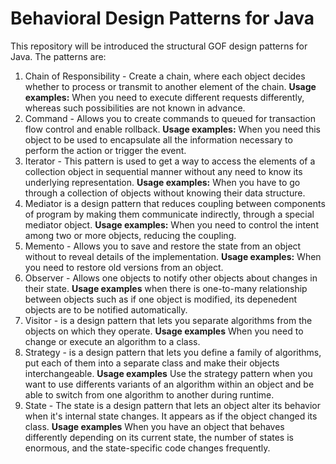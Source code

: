 # Behavioral Design Patterns for Java

This repository will be introduced the structural GOF design patterns for Java. The patterns are:

1. Chain of Responsibility - Create a chain, where each object decides whether to process or transmit to another element of the chain.  **Usage examples:** When you need to execute different requests differently, whereas such possibilities are not known in advance.
2. Command - Allows you to create commands to queued for transaction flow control and enable rollback. **Usage examples:** When you need this object to be used to encapsulate all the information necessary to perform the action or trigger the event.
3. Iterator - This pattern is used to get a way to access the elements of a collection object in sequential manner without any need to know its underlying representation. **Usage examples:** When you have to go through a collection of objects without knowing their data structure.
4. Mediator is a design pattern that reduces coupling between components of program by making them communicate indirectly, through a special mediator object. **Usage examples:** When you need to control the intent among two or more objects, reducing the coupling.
5. Memento - Allows you to save and restore the state from an object without to reveal details of the implementation. **Usage examples:** When you need to restore old versions from an object.
6. Observer - Allows one objects to notify other objects about changes in their state. **Usage examples** when there is one-to-many relationship between objects such as if one object is modified, its depenedent objects are to be notified automatically.
7. Visitor - is a design pattern that lets you separate algorithms from the objects on which they operate. **Usage examples** When you need to change or execute an algorithm to a class.
8. Strategy - is a design pattern that lets you define a family of algorithms, put each of them into a separate class and make their objects interchangeable. **Usage examples** Use the strategy pattern when you want to use differents variants of an algorithm within an object and be able to switch from  one algorithm to another during runtime.
9. State - The state is a design pattern that lets an object alter its behavior when it's internal state changes. It appears as if the object changed its class. **Usage examples** When you have an object that behaves differently depending on its current state, the number of states is enormous, and the state-specific code changes frequently.